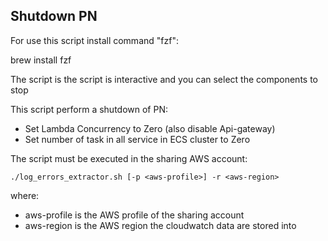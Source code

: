 ## Shutdown PN

For use this script install command "fzf":

brew install fzf

The script is the script is interactive and you can select the components to stop

This script perform a shutdown of PN:
 - Set Lambda Concurrency to Zero (also disable Api-gateway)
 - Set number of task in all service in ECS cluster to Zero

The script must be executed in the sharing AWS account:

`./log_errors_extractor.sh [-p <aws-profile>] -r <aws-region>`

where:
- aws-profile is the AWS profile of the sharing account
- aws-region is the AWS region the cloudwatch data are stored into